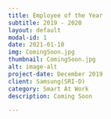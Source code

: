 ```yaml
---
title: Employee of the Year
subtitle: 2019 - 2020
layout: default
modal-id: 1
date: 2021-01-10
img: ComingSoon.jpg
thumbnail: ComingSoon.jpg
alt: image-alt
project-date: December 2019
client: Samsung(SRI-D)
category: Smart At Work
description: Coming Soon

---
```

